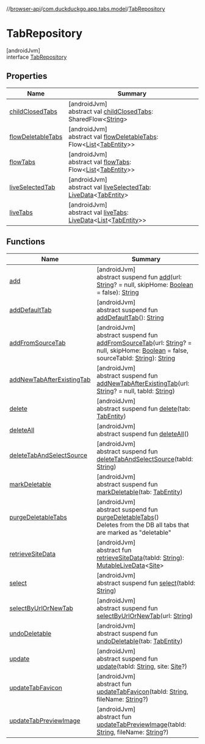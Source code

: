//[browser-api](../../../index.md)/[com.duckduckgo.app.tabs.model](../index.md)/[TabRepository](index.md)

# TabRepository

[androidJvm]\
interface [TabRepository](index.md)

## Properties

| Name | Summary |
|---|---|
| [childClosedTabs](child-closed-tabs.md) | [androidJvm]<br>abstract val [childClosedTabs](child-closed-tabs.md): SharedFlow&lt;[String](https://kotlinlang.org/api/latest/jvm/stdlib/kotlin/-string/index.html)&gt; |
| [flowDeletableTabs](flow-deletable-tabs.md) | [androidJvm]<br>abstract val [flowDeletableTabs](flow-deletable-tabs.md): Flow&lt;[List](https://kotlinlang.org/api/latest/jvm/stdlib/kotlin.collections/-list/index.html)&lt;[TabEntity](../-tab-entity/index.md)&gt;&gt; |
| [flowTabs](flow-tabs.md) | [androidJvm]<br>abstract val [flowTabs](flow-tabs.md): Flow&lt;[List](https://kotlinlang.org/api/latest/jvm/stdlib/kotlin.collections/-list/index.html)&lt;[TabEntity](../-tab-entity/index.md)&gt;&gt; |
| [liveSelectedTab](live-selected-tab.md) | [androidJvm]<br>abstract val [liveSelectedTab](live-selected-tab.md): [LiveData](https://developer.android.com/reference/kotlin/androidx/lifecycle/LiveData.html)&lt;[TabEntity](../-tab-entity/index.md)&gt; |
| [liveTabs](live-tabs.md) | [androidJvm]<br>abstract val [liveTabs](live-tabs.md): [LiveData](https://developer.android.com/reference/kotlin/androidx/lifecycle/LiveData.html)&lt;[List](https://kotlinlang.org/api/latest/jvm/stdlib/kotlin.collections/-list/index.html)&lt;[TabEntity](../-tab-entity/index.md)&gt;&gt; |

## Functions

| Name | Summary |
|---|---|
| [add](add.md) | [androidJvm]<br>abstract suspend fun [add](add.md)(url: [String](https://kotlinlang.org/api/latest/jvm/stdlib/kotlin/-string/index.html)? = null, skipHome: [Boolean](https://kotlinlang.org/api/latest/jvm/stdlib/kotlin/-boolean/index.html) = false): [String](https://kotlinlang.org/api/latest/jvm/stdlib/kotlin/-string/index.html) |
| [addDefaultTab](add-default-tab.md) | [androidJvm]<br>abstract suspend fun [addDefaultTab](add-default-tab.md)(): [String](https://kotlinlang.org/api/latest/jvm/stdlib/kotlin/-string/index.html) |
| [addFromSourceTab](add-from-source-tab.md) | [androidJvm]<br>abstract suspend fun [addFromSourceTab](add-from-source-tab.md)(url: [String](https://kotlinlang.org/api/latest/jvm/stdlib/kotlin/-string/index.html)? = null, skipHome: [Boolean](https://kotlinlang.org/api/latest/jvm/stdlib/kotlin/-boolean/index.html) = false, sourceTabId: [String](https://kotlinlang.org/api/latest/jvm/stdlib/kotlin/-string/index.html)): [String](https://kotlinlang.org/api/latest/jvm/stdlib/kotlin/-string/index.html) |
| [addNewTabAfterExistingTab](add-new-tab-after-existing-tab.md) | [androidJvm]<br>abstract suspend fun [addNewTabAfterExistingTab](add-new-tab-after-existing-tab.md)(url: [String](https://kotlinlang.org/api/latest/jvm/stdlib/kotlin/-string/index.html)? = null, tabId: [String](https://kotlinlang.org/api/latest/jvm/stdlib/kotlin/-string/index.html)) |
| [delete](delete.md) | [androidJvm]<br>abstract suspend fun [delete](delete.md)(tab: [TabEntity](../-tab-entity/index.md)) |
| [deleteAll](delete-all.md) | [androidJvm]<br>abstract suspend fun [deleteAll](delete-all.md)() |
| [deleteTabAndSelectSource](delete-tab-and-select-source.md) | [androidJvm]<br>abstract suspend fun [deleteTabAndSelectSource](delete-tab-and-select-source.md)(tabId: [String](https://kotlinlang.org/api/latest/jvm/stdlib/kotlin/-string/index.html)) |
| [markDeletable](mark-deletable.md) | [androidJvm]<br>abstract suspend fun [markDeletable](mark-deletable.md)(tab: [TabEntity](../-tab-entity/index.md)) |
| [purgeDeletableTabs](purge-deletable-tabs.md) | [androidJvm]<br>abstract suspend fun [purgeDeletableTabs](purge-deletable-tabs.md)()<br>Deletes from the DB all tabs that are marked as &quot;deletable&quot; |
| [retrieveSiteData](retrieve-site-data.md) | [androidJvm]<br>abstract fun [retrieveSiteData](retrieve-site-data.md)(tabId: [String](https://kotlinlang.org/api/latest/jvm/stdlib/kotlin/-string/index.html)): [MutableLiveData](https://developer.android.com/reference/kotlin/androidx/lifecycle/MutableLiveData.html)&lt;[Site](../../com.duckduckgo.app.global.model/-site/index.md)&gt; |
| [select](select.md) | [androidJvm]<br>abstract suspend fun [select](select.md)(tabId: [String](https://kotlinlang.org/api/latest/jvm/stdlib/kotlin/-string/index.html)) |
| [selectByUrlOrNewTab](select-by-url-or-new-tab.md) | [androidJvm]<br>abstract suspend fun [selectByUrlOrNewTab](select-by-url-or-new-tab.md)(url: [String](https://kotlinlang.org/api/latest/jvm/stdlib/kotlin/-string/index.html)) |
| [undoDeletable](undo-deletable.md) | [androidJvm]<br>abstract suspend fun [undoDeletable](undo-deletable.md)(tab: [TabEntity](../-tab-entity/index.md)) |
| [update](update.md) | [androidJvm]<br>abstract suspend fun [update](update.md)(tabId: [String](https://kotlinlang.org/api/latest/jvm/stdlib/kotlin/-string/index.html), site: [Site](../../com.duckduckgo.app.global.model/-site/index.md)?) |
| [updateTabFavicon](update-tab-favicon.md) | [androidJvm]<br>abstract fun [updateTabFavicon](update-tab-favicon.md)(tabId: [String](https://kotlinlang.org/api/latest/jvm/stdlib/kotlin/-string/index.html), fileName: [String](https://kotlinlang.org/api/latest/jvm/stdlib/kotlin/-string/index.html)?) |
| [updateTabPreviewImage](update-tab-preview-image.md) | [androidJvm]<br>abstract fun [updateTabPreviewImage](update-tab-preview-image.md)(tabId: [String](https://kotlinlang.org/api/latest/jvm/stdlib/kotlin/-string/index.html), fileName: [String](https://kotlinlang.org/api/latest/jvm/stdlib/kotlin/-string/index.html)?) |
